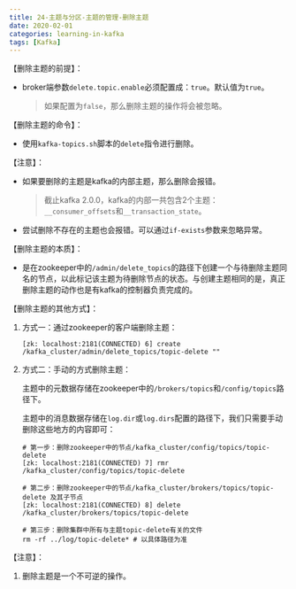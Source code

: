 ```yaml
---
title: 24-主题与分区-主题的管理-删除主题
date: 2020-02-01
categories: learning-in-kafka
tags: [Kafka]
---
```




【删除主题的前提】：

- broker端参数`delete.topic.enable`必须配置成：`true`。默认值为`true`。

  > 如果配置为`false`，那么删除主题的操作将会被忽略。

【删除主题的命令】：

- 使用`kafka-topics.sh`脚本的`delete`指令进行删除。

【注意】：

- 如果要删除的主题是kafka的内部主题，那么删除会报错。

  > 截止kafka 2.0.0，kafka的内部一共包含2个主题：`__consumer_offsets`和`__transaction_state`。

- 尝试删除不存在的主题也会报错。可以通过`if-exists`参数来忽略异常。

【删除主题的本质】：

- 是在zookeeper中的`/admin/delete_topics`的路径下创建一个与待删除主题同名的节点，以此标记该主题为待删除节点的状态。与创建主题相同的是，真正删除主题的动作也是有kafka的控制器负责完成的。

【删除主题的其他方式】：

1. 方式一：通过zookeeper的客户端删除主题：

   ```shell
   [zk: localhost:2181(CONNECTED) 6] create /kafka_cluster/admin/delete_topics/topic-delete ""
   ```

   

2. 方式二：手动的方式删除主题：

   主题中的元数据存储在zookeeper中的`/brokers/topics`和`/config/topics`路径下。

   主题中的消息数据存储在`log.dir`或`log.dirs`配置的路径下，我们只需要手动删除这些地方的内容即可：

   ```shell
   # 第一步：删除zookeeper中的节点/kafka_cluster/config/topics/topic-delete
   [zk: localhost:2181(CONNECTED) 7] rmr /kafka_cluster/config/topics/topic-delete
   
   # 第二步：删除zookeeper中的节点/kafka_cluster/brokers/topics/topic-delete 及其子节点
   [zk: localhost:2181(CONNECTED) 8] delete /kafka_cluster/brokers/topics/topic-delete
   
   # 第三步：删除集群中所有与主题topic-delete有关的文件
   rm -rf ../log/topic-delete* # 以具体路径为准
   ```



【注意】：

1. 删除主题是一个不可逆的操作。